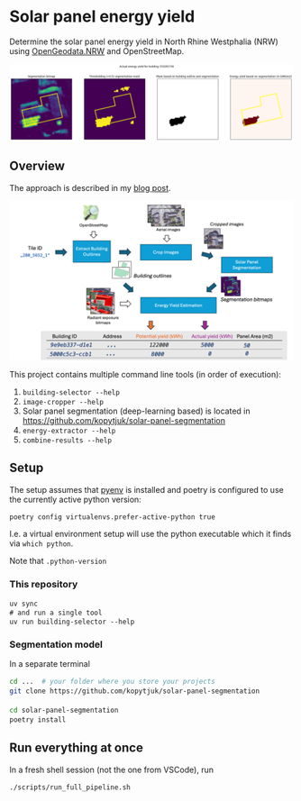 # Solar panel energy yield

Determine the solar panel energy yield in North Rhine Westphalia (NRW) using [OpenGeodata.NRW](https://www.opengeodata.nrw.de/produkte/) and OpenStreetMap.

![actual-energy-yield-extraction](docs/actual-energy-yield-extraction.png)

## Overview

The approach is described in my [blog post](https://kopytjuk.github.io/posts/solar-panel-analysis/).

![methodology](docs/methodology.png)

This project contains multiple command line tools (in order of execution):

1. `building-selector --help`
2. `image-cropper --help`
3. Solar panel segmentation (deep-learning based) is located in https://github.com/kopytjuk/solar-panel-segmentation
4. `energy-extractor --help`
5. `combine-results --help`


## Setup

The setup assumes that [pyenv](https://github.com/pyenv/pyenv) is installed and 
poetry is configured to use the currently active python version:

```
poetry config virtualenvs.prefer-active-python true
```

I.e. a virtual environment setup will use the python executable which it finds via `which python`.

Note that `.python-version`

### This repository

```shell
uv sync
# and run a single tool
uv run building-selector --help
```

### Segmentation model

In a separate terminal

```bash
cd ...  # your folder where you store your projects
git clone https://github.com/kopytjuk/solar-panel-segmentation

cd solar-panel-segmentation
poetry install
```

## Run everything at once


In a fresh shell session (not the one from VSCode), run

```
./scripts/run_full_pipeline.sh
```
